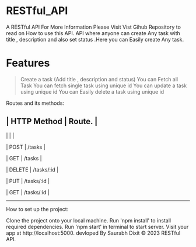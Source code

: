 # RESTful_API

A RESTful API
For More Information Please Visit
Vist Gihub Repository to read on How to use this API.
API where anyone can create Any task with title , description and also set status .Here you can Easily create Any task.



# Features

 > Create a task (Add title , description and status)
 > You can Fetch all Task
 > You can fetch single task using unique id
 > You can update a task using unique id
 > You can Easily delete a task using unique id

Routes and its methods:

| HTTP Method	| Route.     |
------------------------------
|               |            |

| POST	        | /tasks     |

| GET	        | /tasks     |

| DELETE        | /tasks/:id |

| PUT	        | /tasks/:id |

| GET	        | /tasks/:id |

______________________________
How to set up the project:

Clone the project onto your local machine.
Run 'npm install' to install required dependencies.
Run 'npm start' in terminal to start server.
Visit your app at http://localhost:5000.
devloped By Saurabh Dixit © 2023 RESTful API.



